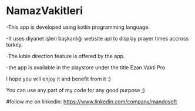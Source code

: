 # NamazVakitleri
-This app is developed using kotlin programming language.

-It uses diyanet işleri başkanlığı website api to display prayer times accross turkey.

-The kıble direction feature is offered by the app.

-the app is available in the playstore under the title Ezan Vakti Pro

I hope you will enjoy it and benefit from it :)

You can use any part of my code for any good purpose ;)

#follow me on linkedin:
https://www.linkedin.com/company/mandosoft
